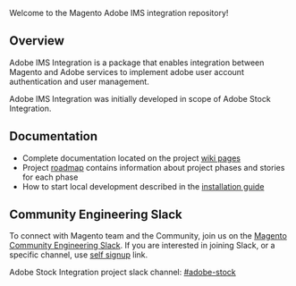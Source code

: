 Welcome to the Magento Adobe IMS integration repository!

## Overview

Adobe IMS Integration is a package that enables integration between Magento and Adobe services to implement adobe user account authentication and user management. 

Adobe IMS Integration was initially developed in scope of Adobe Stock Integration.

## Documentation

- Complete documentation located on the project [wiki pages](https://github.com/magento/adobe-stock-integration/wiki)   
- Project [roadmap](https://github.com/magento/adobe-stock-integration/wiki/Adobe-Stock-Image-Integration-Roadmap) contains information about project phases and stories for each phase 
- How to start local development described in the [installation guide](https://github.com/magento/adobe-stock-integration/wiki/Installation-Guide)

## Community Engineering Slack

To connect with Magento team and the Community, join us on the [Magento Community Engineering Slack](https://magentocommeng.slack.com). 
If you are interested in joining Slack, or a specific channel, use [self signup](https://opensource.magento.com/slack) link.

Adobe Stock Integration project slack channel: [#adobe-stock](https://magentocommeng.slack.com/messages/CJLSYEPFA)